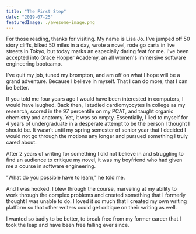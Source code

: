 ```yaml
---
title: "The First Step"
date: "2019-07-25"
featuredImage: ./awesome-image.png
---
```


For those reading, thanks for visiting. My name is Lisa Jo. I've jumped
off 50 story cliffs, biked 50 miles in a day, wrote a novel, rode
go carts in live streets in Tokyo, but
today marks an especially daring feat for me. I've been accepted
into Grace Hopper Academy, an all women's immersive software engineering bootcamp.

I've quit my job, tuned my brompton, and am off on what I hope will
be a grand adventure. Because I believe in myself. That I can do more, that I can
be better.

If you told me four years ago I would have been interested in computers,
I would have laughed. Back then, I studied cardiomyocytes in college as my research,
scored in the 97 percentile on my PCAT, and taught organic chemistry and
anatomy. Yet, it was so empty. Essentially, I lied to myself for 4 years of
undergraduate in a desperate attempt to be the person I thought I should be.
It wasn't until my spring semester of senior year that I decided I would
not go through the motions any longer and pursued something I truly cared
about.

After 2 years of writing for something I did not believe in and
struggling to find an audience to critique my novel, it was my boyfriend
who had given me a course in software engineering.

"What do you possible have to learn," he told me.

And I was hooked. I blew through the course, marveling at my ability to
work through the complex problems and created something that I formerly thought I
was unable to do. I loved it so much that I created my own writing platform
so that other writers could get critique on their writing as well.

I wanted so badly to be better, to break free from my former career that
I took the leap and have been free falling ever since.



